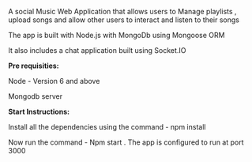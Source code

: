 A social Music Web Application that allows users to Manage playlists , upload songs and allow other users to interact and listen to their songs

The app is built with Node.js with MongoDb using Mongoose ORM 

It also includes a chat application built using Socket.IO

<Strong> Pre requisities: </Strong>

Node - Version 6 and above

Mongodb server 



<strong> Start Instructions: </strong>

Install all the dependencies using the command -  npm install

Now run the command - 
Npm start . The app is configured to run at port 3000
